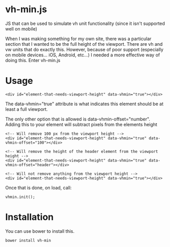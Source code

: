 vh-min.js
=========

JS that can be used to simulate vh unit functionality (since it isn't supported well on mobile)

When I was making something for my own site, there was a particular section that I wanted to be the full height of the viewport. There are vh and vw units that do exactly this. However, because of poor support (especially on mobile devices... iOS, Android, etc...) I needed a more effective way of doing this. Enter vh-min.js

Usage
=====

    <div id="element-that-needs-viewport-height" data-vhmin="true"></div>

The data-vhmin="true" attribute is what indicates this element should be at least a full viewport.

The only other option that is allowed is data-vhmin-offset="number". Adding this to your element will subtract pixels from the elements height

    <!-- Will remove 100 px from the viewport height -->
    <div id="element-that-needs-viewport-height" data-vhmin="true" data-vhmin-offset="100"></div>
    
    <!-- Will remove the height of the header element from the viewport height -->
    <div id="element-that-needs-viewport-height" data-vhmin="true" data-vhmin-offset="header"></div>
    
    <!-- Will not remove anything from the viewport height -->
    <div id="element-that-needs-viewport-height" data-vhmin="true"></div>

Once that is done, on load, call:

    vhmin.init();

Installation
============

You can use bower to install this.

    bower install vh-min

